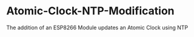 # Atomic-Clock-NTP-Modification
The addition of an ESP8266 Module updates an Atomic Clock using NTP
